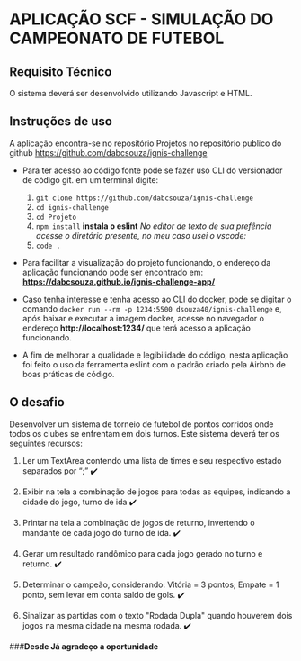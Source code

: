 # APLICAÇÃO SCF - SIMULAÇÃO DO CAMPEONATO DE FUTEBOL

## Requisito Técnico
O sistema deverá ser desenvolvido utilizando Javascript e HTML.

## Instruções de uso

A aplicação encontra-se no repositório Projetos no repositório publico do github https://github.com/dabcsouza/ignis-challenge

- Para ter acesso ao código fonte pode se fazer uso CLI do versionador de código git. em um terminal digite:
  1. `git clone https://github.com/dabcsouza/ignis-challenge`
  2. `cd ignis-challenge`
  3. `cd Projeto`
  4. `npm install`  **instala o eslint**
  *No editor de texto de sua prefência acesse o diretório presente, no meu caso usei o vscode:*
  4. `code .`

- Para facilitar a visualização do projeto funcionando, o endereço da aplicação funcionando pode ser encontrado em:
 **https://dabcsouza.github.io/ignis-challenge-app/**

- Caso tenha interesse e tenha acesso ao CLI do docker, pode se digitar o comando `docker run --rm -p 1234:5500 dsouza40/ignis-challenge` e, após baixar e executar a imagem docker, acesse no navegador o endereço **http://localhost:1234/** que terá acesso a aplicação funcionando.

- A fim de melhorar a qualidade e legibilidade do código, nesta aplicação foi feito o uso da ferramenta eslint com o padrão criado pela Airbnb de boas práticas de código.

## O desafio
Desenvolver um sistema de torneio de futebol de pontos corridos onde todos 
os clubes se enfrentam em dois turnos. Este sistema deverá ter os seguintes recursos:

1. Ler um TextArea contendo uma lista de times e seu respectivo estado separados
por “;” :heavy_check_mark:

2. Exibir na tela a combinação de jogos para todas as equipes, indicando a cidade do 
jogo, turno de ida :heavy_check_mark:

3. Printar na tela a combinação de jogos de returno, invertendo o mandante de cada 
jogo do turno de ida. :heavy_check_mark:

4. Gerar um resultado randômico para cada jogo gerado no turno e returno. :heavy_check_mark:

5. Determinar o campeão, considerando: Vitória = 3 pontos; Empate = 1 ponto, sem 
levar em conta saldo de gols. :heavy_check_mark:

6. Sinalizar as partidas com o texto "Rodada Dupla" quando houverem dois jogos na 
mesma cidade na mesma rodada. :heavy_check_mark:

###**Desde Já agradeço a oportunidade**

<!-- # DESAFIO IGNIS - 2022

**Parabéns!** <br>
Ficamos muito felizes por você ter chegado até aqui e agora chegou a hora de botar as mãos no código e mostrar toda a sua habilidade.
Nessa etapa queremos ver como você pensa e estrutura seu código, por isso se liga no que vamos desenvolver.

## Requisito Técnico
O sistema deverá ser desenvolvido utilizando Javascript e HTML.

## O desafio
Desenvolver um sistema de torneio de futebol de pontos corridos onde todos 
os clubes se enfrentam em dois turnos. Este sistema deverá ter os seguintes recursos:

1. Ler um TextArea contendo uma lista de times e seu respectivo estado separados
por “;”
Exemplo:<br>
Vasco;Rio de Janeiro <br>
Flamengo;Rio de Janeiro <br>
Palmeiras;São Paulo <br>
Santos;São Paulo <br>
Cruzeiro;Minas Gerais <br>
Internacional;Rio Grande do Sul <br>

2. Exibir na tela a combinação de jogos para todas as equipes, indicando a cidade do 
jogo, turno de ida, por exemplo:
Vasco vs Flamengo - Rio de Janeiro - Rodada 1 <br>
Palmeiras vs Cruzeiro - São Paulo - Rodada 1 <br>
Santos vs Internacional - São Paulo - Rodada 1 <br>
Flamengo vs Santos - Rio de Janeiro - Rodada 2 <br>
Palmeiras vs Internacional - São Paulo - Rodada 2 <br>
Cruzeiro vs Vasco - Minas Gerais - Rodada 2<br>

3. Printar na tela a combinação de jogos de returno, invertendo o mandante de cada 
jogo do turno de ida.

4. Gerar um resultado randômico para cada jogo gerado no turno e returno.

5. Determinar o campeão, considerando: Vitória = 3 pontos; Empate = 1 ponto, sem 
levar em conta saldo de gols.

6. Sinalizar as partidas com o texto "Rodada Dupla" quando houverem dois jogos na 
mesma cidade na mesma rodada, como no exemplo abaixo:

Vasco vs Flamengo - Rio de Janeiro - Rodada 1 <br>
Palmeiras vs Cruzeiro - São Paulo - Rodada 1 (RODADA DUPLA) <br>
Santos vs Internacional - São Paulo - Rodada 1 (RODADA DUPLA <br>

## Dicas
* Crie um Fork e em seguida faça o clone.
* Tente não fazer tudo em um mesmo commit.
* Assim que terminar, mande um e-mail para contact@ignisplanning.com avisando e não faça mais commits depois disso.
* O assunto do e-mail deverá ser [DESAFIO-DEV-2022] – SEU NOME COMPLETO

<br>
<br>

**Boa sorte! Estamos ansiosos pra ter você na equipe.** -->

